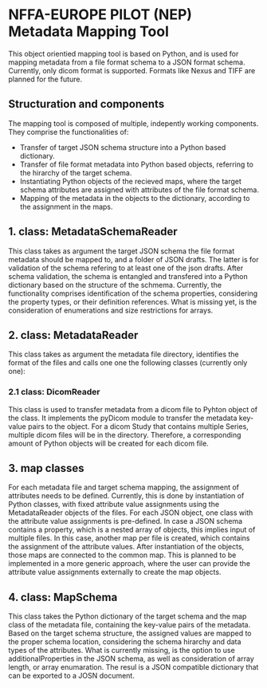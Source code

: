 # NFFA-EUROPE PILOT (NEP) Metadata Mapping Tool

This object orientied mapping tool is based on Python, and is used for mapping metadata from a file format schema to a JSON format schema. Currently, only dicom format is supported. Formats like Nexus and TIFF are planned for the future.

## Structuration and components

The mapping tool is composed of multiple, indepently working components. They comprise the functionalities of:
  - Transfer of target JSON schema structure into a Python based dictionary.
  - Transfer of file format metadata into Python based objects, referring to the hirarchy of the target schema.
  - Instantiating Python objects of the recieved maps, where the target schema attributes are assigned with attributes of the file format schema.
  - Mapping of the metadata in the objects to the dictionary, according to the assignment in the maps.

## 1. class: MetadataSchemaReader

This class takes as argument the target JSON schema the file format metadata should be mapped to, and a folder of JSON drafts. The latter is for validation
of the schema refering to at least one of the json drafts. After schema validation, the schema is entangled and transfered into a Python dictionary based on the 
structure of the schmema. Currently, the functionality comprises identification of the schema properties, considering the property types, or their definition references.
What is missing yet, is the consideration of enumerations and size restrictions for arrays. 

## 2. class: MetadataReader

This class takes as argument the metadata file directory, identifies the format of the files and calls one one the following classes (currently only one):
   ### 2.1 class: DicomReader
   This class is used to transfer metadata from a dicom file to Pyhton object of the class. It implements the pyDicom module to transfer the metadata key-value pairs
   to the object. For a dicom Study that contains multiple Series, multiple dicom files will be in the directory. Therefore, a corresponding amount of Python objects will
   be created for each dicom file.

## 3. map classes

For each metadata file and target schema mapping, the assignment of attributes needs to be defined. Currently, this is done by instantiation of Python classes,
with fixed attribute value assignments using the MetadataReader objects of the files. For each JSON object, one class with the attribute value assignments is pre-defined. In case a JSON schema contains a property, which is a nested array
of objects, this implies input of multiple files. In this case, another map per file is created, which contains the assignment of the attribute values. After instantiation of the objects, 
those maps are connected to the common map. This is planned to be implemented in a more generic approach, where the user can provide the attribute value assignments externally to create the map objects.

## 4. class: MapSchema

This class takes the Python dictionary of the target schema and the map class of the metadata file, containing the key-value pairs of the metadata. Based on the target schema structure,
the assigned values are mapped to the proper schema location, considering the schema hirarchy and data types of the attributes. What is currently missing, is the option to use additionalProperties 
in the JSON schema, as well as consideration of array length, or array enumaration. The resul is a JSON compatible dictionary that can be exported to a JOSN document.
